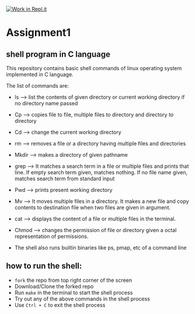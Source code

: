 [![Work in Repl.it](https://classroom.github.com/assets/work-in-replit-14baed9a392b3a25080506f3b7b6d57f295ec2978f6f33ec97e36a161684cbe9.svg)](https://classroom.github.com/online_ide?assignment_repo_id=3009701&assignment_repo_type=AssignmentRepo)

# Assignment1
## shell program in C language

This repository contains basic shell commands of linux operating system implemented in C language.

The list of commands are:
* ls --> list the contents of given directory or current working directory if no directory name passed
* Cp --> copies file to file, multiple files to directory and directory to directory
* Cd --> change the current working directory
* rm --> removes a file or a directory having multiple files and directories
* Mkdir --> makes a directory of given pathname
* grep --> It matches a search term in a file or multiple files and prints that line. If empty search term given, matches nothing. If no file name given, matches search term from standard input
* Pwd --> prints present working directory
* Mv --> It moves multiple files in a directory. It makes a new file and copy contents to destination file when two files are given in argument.
* cat --> displays the content of a file or multiple files in the terminal.
* Chmod --> changes the permission of file or directory given a octal representation of permissions.

* The shell also runs builtin binaries like ps, pmap, etc of a command line 

## how to run the shell:

- `fork` the repo from top right corner of the screen
- Download/Clone the forked repo
- Run `make` in the terminal to start the shell process
- Try out any of the above commands in the shell process
- Use `Ctrl + C` to exit the shell process
